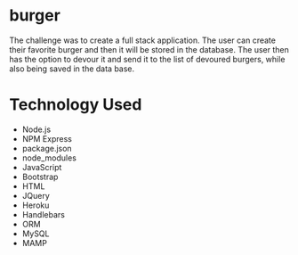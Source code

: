 # burger

The challenge was to create a full stack application. The user can create their favorite burger and then it will be stored in the database. The user then has the option to devour it and send it to the list of devoured burgers, while also being saved in the data base. 

# Technology Used

  * Node.js
  * NPM Express
  * package.json
  * node_modules
  * JavaScript
  * Bootstrap
  * HTML
  * JQuery
  * Heroku
  * Handlebars
  * ORM
  * MySQL
  * MAMP

